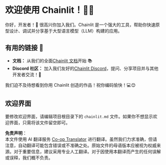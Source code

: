 <!--
CO_OP_TRANSLATOR_METADATA:
{
  "original_hash": "c49526c7abc56b0b5f1e835c1739f18e",
  "translation_date": "2025-07-12T13:52:42+00:00",
  "source_file": "11-mcp/code_samples/github-mcp/chainlit.md",
  "language_code": "zh"
}
-->
# 欢迎使用 Chainlit！🚀🤖

你好，开发者！👋 很高兴你加入我们。Chainlit 是一个强大的工具，帮助你快速原型设计、调试并分享基于大型语言模型（LLM）构建的应用。

## 有用的链接 🔗

- **文档：** 从我们的全面[Chainlit 文档](https://docs.chainlit.io)开始 📚
- **Discord 社区：** 加入我们友好的[Chainlit Discord](https://discord.gg/k73SQ3FyUh)，提问、分享项目并与其他开发者交流！💬

我们迫不及待想看到你用 Chainlit 创造的作品！祝你编码愉快！💻😊

## 欢迎界面

要修改欢迎界面，请编辑项目根目录下的 `chainlit.md` 文件。如果你不想显示欢迎界面，只需将该文件留空即可。

**免责声明**：  
本文件使用 AI 翻译服务 [Co-op Translator](https://github.com/Azure/co-op-translator) 进行翻译。虽然我们力求准确，但请注意，自动翻译可能包含错误或不准确之处。原始文件的母语版本应被视为权威来源。对于重要信息，建议采用专业人工翻译。对于因使用本翻译而产生的任何误解或误释，我们概不负责。